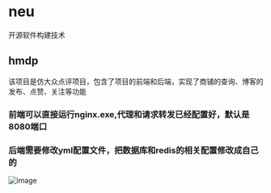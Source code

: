# neu
开源软件构建技术
## hmdp
该项目是仿大众点评项目，包含了项目的前端和后端，实现了商铺的查询、博客的发布、点赞、关注等功能
### 前端可以直接运行nginx.exe,代理和请求转发已经配置好，默认是8080端口
### 后端需要修改yml配置文件，把数据库和redis的相关配置修改成自己的
![image](https://github.com/Aimerzzb/neu/assets/91766216/62007cdc-4e4f-4f28-8181-81513ac30f85)
